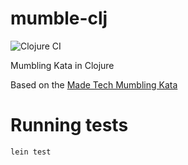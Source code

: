# mumble-clj
![Clojure CI](https://github.com/sarrionandia/mumble-clj/workflows/Clojure%20CI/badge.svg)

Mumbling Kata in Clojure

Based on the [Made Tech Mumbling Kata](https://learn.madetech.com/katas/mumbling/)

# Running tests

```shell script
lein test
```
